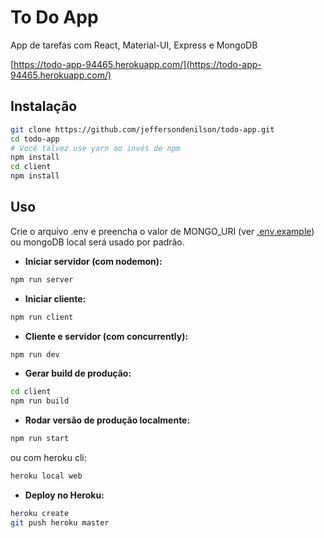 # To Do App
App de tarefas com React, Material-UI, Express e MongoDB

[https://todo-app-94465.herokuapp.com/](https://todo-app-94465.herokuapp.com/)

## Instalação
```bash
git clone https://github.com/jeffersondenilson/todo-app.git
cd todo-app
# Você talvez use yarn ao invés de npm
npm install
cd client
npm install
```

## Uso
Crie o arquivo .env e preencha o valor de MONGO_URI (ver [.env.example](.env.example)) ou mongoDB local será usado por padrão.

* **Iniciar servidor (com nodemon):**
```bash
npm run server
```
* **Iniciar cliente:**
```bash
npm run client
```

* **Cliente e servidor (com concurrently):**
```bash
npm run dev
```

* **Gerar build de produção:**
```bash
cd client
npm run build
```

* **Rodar versão de produção localmente:**
```bash
npm run start
```
ou com heroku cli:
```bash
heroku local web
```

* **Deploy no Heroku:**
```bash
heroku create
git push heroku master
```
